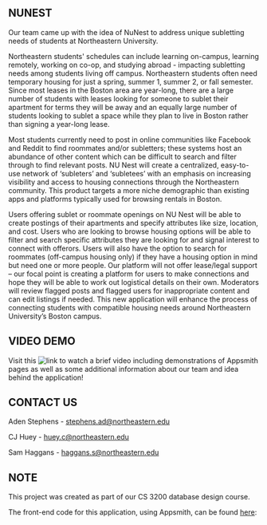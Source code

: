 ## NUNEST
Our team came up with the idea of NuNest to address unique subletting needs of students at Northeastern University.

Northeastern students' schedules can include learning on-campus, learning remotely, working on co-op, and studying abroad - impacting subletting needs among students living off campus. Northeastern students often need temporary housing for just a spring, summer 1, summer 2, or fall semester. Since most leases in the Boston area are year-long, there are a large number of students with leases looking for someone to sublet their apartment for terms they will be away and an equally large number of students looking to sublet a space while they plan to live in Boston rather than signing a year-long lease.

Most students currently need to post in online communities like Facebook and Reddit to find roommates and/or subletters; these systems host an abundance of other content which can be difficult to search and filter through to find relevant posts. NU Nest will create a centralized, easy-to-use network of ‘subleters’ and ‘subletees’ with an emphasis on increasing visibility and access to housing connections through the Northeastern community. This product targets a more niche demographic than existing apps and platforms typically used for browsing rentals in Boston.

Users offering sublet or roommate openings on NU Nest will be able to create postings of their apartments and specify attributes like size, location, and cost. Users who are looking to browse housing options will be able to filter and search specific attributes they are looking for and signal interest to connect with offerors. Users will also have the option to search for roommates (off-campus housing only) if they have a housing option in mind but need one or more people. Our platform will not offer lease/legal support – our focal point is creating a platform for users to make connections and hope they will be able to work out logistical details on their own. Moderators will review flagged posts and flagged users for inappropriate content and can edit listings if needed. This new application will enhance the process of connecting students with compatible housing needs around Northeastern University’s Boston campus. 

## VIDEO DEMO
Visit this ![link](https://drive.google.com/file/d/18omgaNqJVq-GnTzlwPiS4KlvbmzbYamm/view?usp=sharing) to watch a brief video including demonstrations of Appsmith pages as well as some additional information about our team and idea behind the application!


## CONTACT US
Aden Stephens - stephens.ad@northeastern.edu

CJ Huey - huey.c@northeastern.edu

Sam Haggans - haggans.s@northeastern.edu



## NOTE
This project was created as part of our CS 3200 database design course.

The front-end code for this application, using Appsmith, can be found [here](https://github.com/SamHaggans/nu-nest.git):

